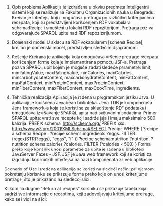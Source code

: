 1. Opis problema
Aplikacija je izdrađena u okviru predmeta Inteligentni sistemi koji se realizuje na Fakultetu Organizacionih nauka u Beogradu. Kreiran je interfejs, koji omogućava pretragu po različitim kriterijumima recepata, koji su predstavljeni korišćenjem RDF vokabulara schema:Recipe i smešteni u lokalni RDF repozitorijum. Pretraga poziva odgovarajuće SPARQL upite nad RDF repozitorijumom.

2. Domenski model
U skladu sa RDF vokabularom [schema:Recipe], kreiran je domenski model, predstavljen sledećim dijagramom:



3. Rešenje
Kreirana je aplikacija koja omogućava vršenje pretrage recepata korišćenjem forme koja je implementirana pomoću JSF-a. Pretraga poziva SPARQL upit kojem je moguće zadati sledeće parametre: limit, minRatingValue, maxRatingValue, minCalories, maxCalories, mincarbohydrateContent, maxcarbohydrateContent, minFatContent, maxFatContent, minProteinContent, maxProteinContent, minFiberContent, maxFiberContent, maxCookTime, ingredients.

4. Tehnička realizacija
Aplikacija je rađena u programskom jeziku Java. U aplikaciji je korišćena Jenabean biblioteka. Jena TDB je komponeneta Jena framework-a koja se koristi se za skladištenje RDF podataka i omogućava izvršavanje SPARQL upita nad sačuvanim podacima. Primer SPARQL upita: vrati sve recepte koji sadrže jaja i imaju maksimalno 500 kalorija: 
PREFIX schema: http://schema.org/ PREFIX xsd: http://www.w3.org/2001/XMLSchema#SELECT ?recipe WHERE { ?recipe a schema:Recipe . ?recipe schema:ingredients ?eggs. FILTER (regex(STR(?eggs), "eggs", "i" )) ?recipe schema:nutrition ?nutrition. ?nutrition schema:calories ?calories. FILTER (?calories < 500) } 
Forma preko koje korisnik unosi parametre za upite je rađena u biblioteci JavaServer Faces - JSF. JSF je Java web framework koji se koristi za izgradnju korisničkih interfejsa na bazi komponenata za veb aplikacije.

Scenario of Use
Izrađena aplikacija se koristi na sledeći način: pri njemom pokretanju korisniku se prikazuje forma preko koje on unosi kriterijume pretrage, što je prikazano na sledećoj slici:

Klikom na dugme "Return all recipes" korsniku se prikazuje tabela koja sadrži sve informacije o receptima, koji zadovoljavaju kriterijume pretrage, kako se i vidi na slici:
